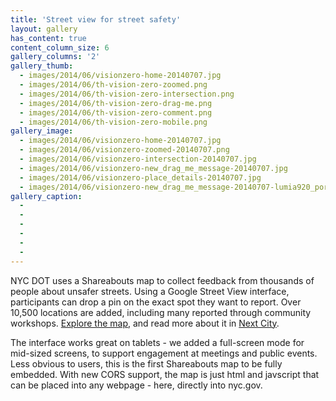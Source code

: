 ```yaml
---
title: 'Street view for street safety'
layout: gallery
has_content: true
content_column_size: 6
gallery_columns: '2'
gallery_thumb: 
  - images/2014/06/visionzero-home-20140707.jpg
  - images/2014/06/th-vision-zero-zoomed.png
  - images/2014/06/th-vision-zero-intersection.png
  - images/2014/06/th-vision-zero-drag-me.png
  - images/2014/06/th-vision-zero-comment.png
  - images/2014/06/th-vision-zero-mobile.png
gallery_image:
  - images/2014/06/visionzero-home-20140707.jpg
  - images/2014/06/visionzero-zoomed-20140707.png
  - images/2014/06/visionzero-intersection-20140707.jpg
  - images/2014/06/visionzero-new_drag_me_message-20140707.jpg
  - images/2014/06/visionzero-place_details-20140707.jpg
  - images/2014/06/visionzero-new_drag_me_message-20140707-lumia920_portrait.jpg
gallery_caption: 
  - 
  - 
  - 
  - 
  -
  -
---
```


NYC DOT uses a Shareabouts map to collect feedback from thousands of people about unsafer streets. Using a Google Street View interface, participants can drop a pin on the exact spot they want to report. Over 10,500 locations are added, including many reported through community workshops. <a href="http://www.nyc.gov/html/visionzero/pages/maps-and-data/vz-input-map.shtml">Explore the map</a>, and read more about it in <a href="http://nextcity.org/features/view/the-new-cartographers">Next City</a>.

The interface works great on tablets - we added a full-screen mode for mid-sized screens, to support engagement at meetings and public events. Less obvious to users, this is the first Shareabouts map to be fully embedded. With new CORS support, the map is just html and javscript that can be placed into any webpage - here, directly into nyc.gov.